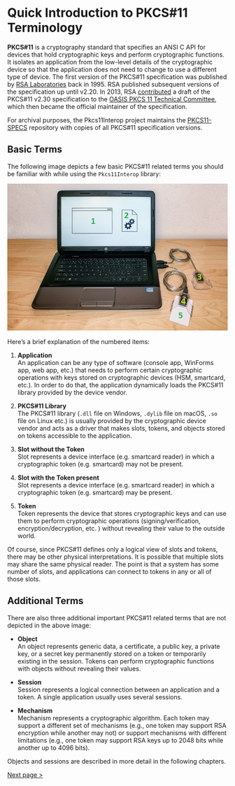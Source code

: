 # Quick Introduction to PKCS#11 Terminology

**PKCS#11** is a cryptography standard that specifies an ANSI C API for devices that hold cryptographic keys and perform cryptographic functions. It isolates an application from the low-level details of the cryptographic device so that the application does not need to change to use a different type of device. The first version of the PKCS#11 specification was published by [RSA Laboratories](https://www.rsa.com/) back in 1995. RSA published subsequent versions of the specification up until v2.20. In 2013, RSA [contributed](https://lists.oasis-open.org/archives/pkcs11/201303/msg00001.html) a draft of the PKCS#11 v2.30 specification to the [OASIS PKCS 11 Technical Committee](https://www.oasis-open.org/committees/pkcs11/), which then became the official maintainer of the specification.

For archival purposes, the Pkcs11Interop project maintains the [PKCS11-SPECS](https://github.com/Pkcs11Interop/PKCS11-SPECS) repository with copies of all PKCS#11 specification versions.

## Basic Terms

The following image depicts a few basic PKCS#11 related terms you should be familiar with while using the `Pkcs11Interop` library:

![Basic PKCS#11 related terms](images/basic-pkcs11-terms.jpg)

Here’s a brief explanation of the numbered items:

1. **Application**  
   An application can be any type of software (console app, WinForms app, web app, etc.) that needs to perform certain cryptographic operations with keys stored on cryptographic devices (HSM, smartcard, etc.). In order to do that, the application dynamically loads the PKCS#11 library provided by the device vendor.

2. **PKCS#11 Library**  
   The PKCS#11 library (`.dll` file on Windows, `.dylib` file on macOS, `.so` file on Linux etc.) is usually provided by the cryptographic device vendor and acts as a driver that makes slots, tokens, and objects stored on tokens accessible to the application.

3. **Slot without the Token**  
   Slot represents a device interface (e.g. smartcard reader) in which a cryptographic token (e.g. smartcard) may not be present.

4. **Slot with the Token present**  
   Slot represents a device interface (e.g. smartcard reader) in which a cryptographic token (e.g. smartcard) may be present.

5. **Token**  
   Token represents the device that stores cryptographic keys and can use them to perform cryptographic operations (signing/verification, encryption/decryption, etc. ) without revealing their value to the outside world.

Of course, since PKCS#11 defines only a logical view of slots and tokens, there may be other physical interpretations. It is possible that multiple slots may share the same physical reader. The point is that a system has some number of slots, and applications can connect to tokens in any or all of those slots.

## Additional Terms

There are also three additional important PKCS#11 related terms that are not depicted in the above image:

* **Object**  
  An object represents generic data, a certificate, a public key, a private key, or a secret key permanently stored on a token or temporarily existing in the session. Tokens can perform cryptographic functions with objects without revealing their values.

* **Session**  
  Session represents a logical connection between an application and a token. A single application usually uses several sessions.

* **Mechanism**  
  Mechanism represents a cryptographic algorithm. Each token may support a different set of mechanisms (e.g., one token may support RSA encryption while another may not) or support mechanisms with different limitations (e.g., one token may support RSA keys up to 2048 bits while another up to 4096 bits).

Objects and sessions are described in more detail in the following chapters.

[Next page >](02_OBJECTS.md)